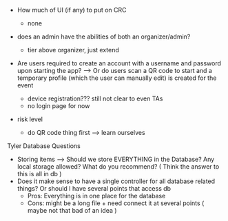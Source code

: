 - How much of UI (if any) to put on CRC
    - none
 
- does an admin have the abilities of both an organizer/admin?
    - tier above organizer, just extend 

- Are users required to create an account with a username and password upon starting the app? --> Or do users scan a QR code to start and a temporary profile (which the user can manually edit) is created for the event
  - device registration??? still not clear to even TAs
  - no login page for now
 
- risk level
  - do QR code thing first --> learn ourselves

Tyler Database Questions
- Storing items --> Should we store EVERYTHING in the Database? Any local storage allowed? What do you recommend? ( Think the answer to this is all in db ) 
- Does it make sense to have a single controller for all database related things? Or should I have several points that access db
  - Pros: Everything is in one place for the database
  - Cons: might be a long file + need connect it at several points ( maybe not that bad of an idea )
  
